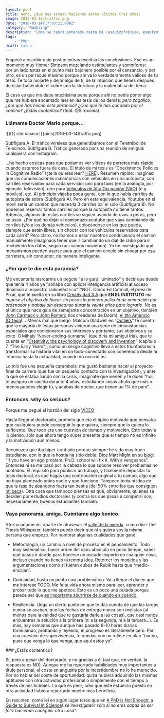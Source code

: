 ```yaml
---
layout: post
title: Acho, ¿qué has estado haciendo estos últimos tres años?
image: 2016-03-14/traffic.png
date: "2016-03-14T17:30:21.988Z"
category: "Rambling"
description: "Como se habrá enterado hasta mi (esquizofrénica, esquizofrénica, esquizofrénica) vecina de abajo, AL FIN he depositado la tesis."
tags:
    - "PhD"
draft: false
---
```


Empecé a escribir este post mientras escribía las conclusiones. Ese es un momento muy <a href="https://www.youtube.com/watch?v=HrkfXWPk_vo">Homer Simpson mezclando estimulantes y somníferos</a>: por un lado estás en el punto más bajonero posible por el cansancio, y por otro, es un parraque máximo porque ahí va lo verdaderamente valioso de tu tesis. Te toca mojarte y dejar algo de tí, de la intuición que tienes después de estar batiéndote el cobre con la literatura y la matemática del tema.

El caso es que me daba muchísima pena porque ahí no podía poner algo que me hubiera encantado leer en las tesis de los demás: *pero zagalico, ¿por qué has hecho esta paranoia? ¿Con qué te has quedado por el camino? ¿Estás contentico?* (feat. @Sirocoma).

### Llámame Doctor Mario porque…
![]({{ site.baseurl }}pics/2016-03-14/traffic.png)
<div class="my-caption"> Subfigura A. El tráfico wireless que generábamos con el Teletrébol de Telecinco. Subfigura B. Tráfico generado por una reunión de amiguis cualquiera con Instagram. </div>

…he hecho cosicas para que podamos ver vídeos de perretes más rápido cuando estamos fuera de casa. El título de mi tesis es “Coexistence Policies in Cognitive Radio” (¿te la quieres leer? <a href="https://www.dropbox.com/s/wrdpo1sh37kwldg/MLopez_thesis.pdf?dl=0">HERE</a>). Resumen rápido: imaginad que las comunicaciones inalámbricas son vehículos en una autopista, con carriles reservados para cada servicio: uno para taxis (en la analogía, por ejemplo, televisión), otro para <a href="http://www.circulaseguro.com/que-es-un-carril-vao/" rel="nofollow" data-href="http://www.circulaseguro.com/que-es-un-carril-vao/">Vehículos de Alta Ocupación (VAO)</a> (e.g. móviles), etc. Al principio viajaba poca gente, con lo que había carriles de autopista de sobra (Subfigura A). Pero en esta equivalencia, Youtube en el móvil sería un camión que necesita 3 carriles pa’ el sólo (Subfigura B). No podemos reservar tantos carriles porque la autopista no tiene tantos. Además, algunos de estos carriles se siguen usando de uvas a peras, pero se usan. ¿Por qué no dejar al camionazo-youtube que vaya cambiando de carriles (y/o a los demás vehículos), colocándose en los que pueda, siempre que estén libres, sin chocar con los vehículos reservados para cada carril? Pero claro, no íbamos a estar nosotros conduciendo el camión manualmente (imaginaos tener que ir cambiando un dial de radio para ir recibiendo los datos, según nos vamos moviendo). Yo he investigado qué mecanismos pueden usarse para que el camión circule sin chocar por esa carretera, sin conductor, de manera inteligente.

### ¿Por qué te dio esta paranoia?
Me encantaría marcarme un pegote "a lo gurú iluminado" y decir que desde que tenía 4 años ya "soñaba con aplicar inteligencia artificial al acceso dinámico al espectro radioeléctrico” #NOT. Como Ed Catmull, el presi de Pixar, que te suelta en su libro <a href="http://www.amazon.es/Creatividad-S-llevar-inspiraci%C3%B3n-infinito-ebook/dp/B00KYZ7GB2/ref=sr_1_1?ie=UTF8&amp;qid=1424821214&amp;sr=8-1&amp;keywords=creatividad" rel="nofollow" data-href="http://www.amazon.es/Creatividad-S-llevar-inspiraci%C3%B3n-infinito-ebook/dp/B00KYZ7GB2/ref=sr_1_1?ie=UTF8&amp;qid=1424821214&amp;sr=8-1&amp;keywords=creatividad">Creatividad S.A</a> que **EN EL INSTITUTO** *me impuse el objetivo de hacer sin prisas la primera película de animación por ordenador y trabajé sin descanso durante veinte años para lograrlo*. No es el único que hace gala de semejante concentración en un objetivo, también <a href="http://www.amazon.es/Masters-Doom-Created-Transformed-Culture-ebook/dp/B000FBFNL0/ref=sr_1_1?ie=UTF8&amp;qid=1424821258&amp;sr=8-1&amp;keywords=masters+of+doom" rel="nofollow" data-href="http://www.amazon.es/Masters-Doom-Created-Transformed-Culture-ebook/dp/B000FBFNL0/ref=sr_1_1?ie=UTF8&amp;qid=1424821258&amp;sr=8-1&amp;keywords=masters+of+doom">John Carmack y John Romero</a> (los creadores de Doom), <a href="http://www.amazon.es/Masters-Doom-Created-Transformed-Culture-ebook/dp/B000FBFNL0/ref=sr_1_1?ie=UTF8&amp;qid=1424821258&amp;sr=8-1&amp;keywords=masters+of+doom" rel="nofollow" data-href="http://www.amazon.es/Masters-Doom-Created-Transformed-Culture-ebook/dp/B000FBFNL0/ref=sr_1_1?ie=UTF8&amp;qid=1424821258&amp;sr=8-1&amp;keywords=masters+of+doom">el tito Amancio (Ortega</a>)... Menos mal que luego  Malcom Gladwell en “<a href="http://www.amazon.com/Outliers-Story-Success-Malcolm-Gladwell/dp/0316017930/ref=sr_1_1?ie=UTF8&amp;qid=1424822155&amp;sr=8-1&amp;keywords=outliers" rel="nofollow" data-href="http://www.amazon.com/Outliers-Story-Success-Malcolm-Gladwell/dp/0316017930/ref=sr_1_1?ie=UTF8&amp;qid=1424822155&amp;sr=8-1&amp;keywords=outliers">Outliers</a>” te cuenta que la mayoría de estas personas vivieron una serie de circunstancias especiales que codicionaron sus intereses y por tanto, sus objetivos y su éxito. O Mihaly “Never-ending-surname” (que diría mi amigui Iria), que te cuenta en “<a href="http://www.amazon.com/Creativity-Psychology-Discovery-Mihaly-Csikszentmihalyi/dp/0062283251/ref=sr_1_1?ie=UTF8&amp;qid=1424822451&amp;sr=8-1&amp;keywords=creativity+flow+and+the+psychology+of+discovery+and+invention" rel="nofollow" data-href="http://www.amazon.com/Creativity-Psychology-Discovery-Mihaly-Csikszentmihalyi/dp/0062283251/ref=sr_1_1?ie=UTF8&amp;qid=1424822451&amp;sr=8-1&amp;keywords=creativity+flow+and+the+psychology+of+discovery+and+invention">Creativity: the psychology of discovery and invention</a>” (capítulo 7, “The Early Years”), como un sesgo cognitivo lleva a estos triunfadores a transformar su historia vital en un todo-conectado con coherencia desde la infancia hasta la actualidad, cuando no ocurrió así.

Lo mío fue una pequeña carambola: me gustó bastante hacer el proyecto final de carrera (que fue un pequeño contacto con la investigación), y ante la que se estaba liando con la crisis, imagínate que vienen y te dicen “holi, te aseguro un sueldo durante 4 años, estudiando cosas chulis que más o menos puedes elegir tú, y acabas de doctor, que tienen un 1% de paro”.

### Entonces, why so serious?
Porque me pegué el hostión del siglo <a href="https://www.youtube.com/watch?v=nY0SxfCK4Jo"> VÍDEO </a>

Hasta llegar al doctorado, prometo que era el típico motivado que pensaba que cualquiera puede conseguir lo que quiera, siempre que lo quiera lo suficiente. Que todo era una cuestión de tiempo y motivación. Esto todavía lo pienso, sólo que ahora tengo súper presente que el tiempo no es infinito y la motivación aún menos.

Reconozco que iba hiper-confiado porque siempre he sido muy buen estudiante, con lo que la hostia ha sido doble. Dice Matt Might en su <a href="http://matt.might.net/articles/successful-phd-students/" rel="nofollow" data-href="http://matt.might.net/articles/successful-phd-students/">blog</a>: “If you have an ego problem, Ph.D. school will fix it. With a vengeance”. Entonces ni se me pasó por la cabeza lo que supone resolver problemas no acotados. El requisito para publicar un trabajo, y finalmente depositar tu tesis doctoral, es que hagas una contribución original a tu campo, algo que no haya planteado antes nadie y que funcione. Tampoco tenía ni idea de que la tasa de abandono fuera tan bestia (<a href="http://www.ugr.es/~aepc/articulo/8.pdf" rel="nofollow" data-href="http://www.ugr.es/~aepc/articulo/8.pdf">del 50% entre los que consiguen mi beca</a>). Otra cosa que tampoco piensas es que, obviamente, quienes se deciden por estudios doctorales (y contra los que pasas a competir) son, necesariamente, buenos estudiantes también.

### Vaya panorama, amiga. Cuéntame algo bonico.
Afortunadamente, aparte de atravesar el <a href="http://thesiswhisperer.com/2012/05/08/the-valley-of-shit/" rel="nofollow" data-href="http://thesiswhisperer.com/2012/05/08/the-valley-of-shit/">valle de la mierda</a>, como dice The Thesis Whisperer, también puedo decir que ni siquiera soy la misma persona que empezó. Por nombrar algunas cualidades que gané:

+ Metodología, un cambio a nivel de proceso en el pensamiento. Todo muy sistemático, hacer orden del caos absoluto en poco tiempo, saber qué pasos ir dando para hacerse un pseudo-experto en cualquier cosa, incluso cuando no tienes ni remota idea. Retorcer los modelos y las argumentaciones como si fueran cubos de Rubik hasta que “medio-encajan”.

+ Curiosidad, hasta un punto casi problemático. Va a llegar el día en que me interese TODO. Me falta vida ahora mismo para leer, aprender y probar todo lo que me apetece. Esto es un poco una putada porque parece ser que <a href="http://lifehacker.com/5927330/the-holy-trinity-of-inactivity-how-boredom-distraction-and-procrastination-are-vital-to-healthy-living" rel="nofollow" data-href="http://lifehacker.com/5927330/the-holy-trinity-of-inactivity-how-boredom-distraction-and-procrastination-are-vital-to-healthy-living">es importante aburrirse de cuando en cuando</a>.

+ Resiliencia. Llega un cierto punto en que te das cuenta de que las tareas nunca se acaban, que las fechas de entrega nunca son realistas (al menos para la calidad que te gustaría darle a las cosas), que casi nunca encuentras la solución a la primera (ni a la segunda, ni a la tercera…). Es más, hay semanas que aunque has pasado 8–10 horas diarias formulando, probando y leyendo, el progreso es literalmente cero. Por una cuestión de supervivencia, te quedas con un rollete en plan “bueno, pues que venga lo que venga, que aquí estoy yo”.

### ¿Estás contentico?
<img src="https://cdn-images-1.medium.com/max/800/1*yDHHG4naRNcn2CxgxGS9tg.png" alt="" data-src="https://cdn-images-1.medium.com/max/800/1*yDHHG4naRNcn2CxgxGS9tg.png" />

Sí, pero a pesar del doctorado, y no gracias a él (así que, en verdad, la respuesta es NO). Aunque me ha reportado habilidades muy importantes a título personal, el coste en angustia por la incertidumbre no lo ha merecido. Por no hablar del coste de oportunidad: quizá hubiera adquirido las mismas aptitudes con otra actividad profesional o simplemente con el tiempo a través de mis hobbies. Lo que es peor, creo que este esfuerzo puesto en otra actividad hubiera reportado mucho más beneficio.

En resumen, como leí en algún lugar (creo que en <a href="http://www.amazon.com/PhD-Not-Enough-Survival-Science/dp/0465022227/ref=sr_1_1?ie=UTF8&amp;qid=1426443845&amp;sr=8-1&amp;keywords=a+phd+is+not+enough+a+guide+to+survival+in+science" rel="nofollow" data-href="http://www.amazon.com/PhD-Not-Enough-Survival-Science/dp/0465022227/ref=sr_1_1?ie=UTF8&amp;qid=1426443845&amp;sr=8-1&amp;keywords=a+phd+is+not+enough+a+guide+to+survival+in+science">A PhD is Not Enough: a Guide to Survival in Science</a>) *sé investigador sólo si no eres capaz de ser feliz haciendo cualquier otra cosa”*.
